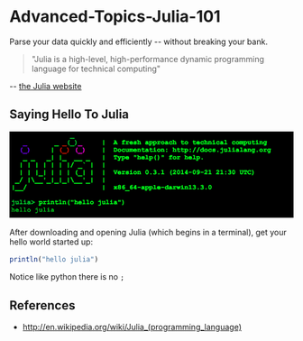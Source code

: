 Advanced-Topics-Julia-101
=========================

Parse your data quickly and efficiently -- without breaking your bank.


> "Julia is a high-level, high-performance dynamic programming language for technical computing" 

-- [the Julia website](http://julialang.org/)

## Saying Hello To Julia

![img](./.img/01_Julia_Terminal.png)

After downloading and opening Julia (which begins in a terminal), get your hello world started up:

```julia
println("hello julia")
```

Notice like python there is no `;`

## References

* http://en.wikipedia.org/wiki/Julia_(programming_language)

